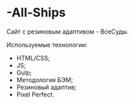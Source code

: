 # -All-Ships
Сайт с резиновым адаптивом - ВсеСуды.

Используемые технологии:

- HTML/CSS;
- JS;
- Gulp;
- Методология БЭМ;
- Резиновый адаптив;
- Pixel Perfect.
